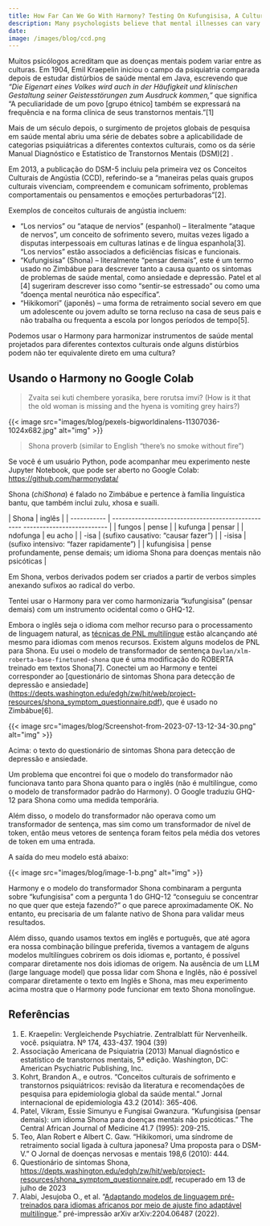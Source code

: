 ```yaml
---
title: How Far Can We Go With Harmony? Testing On Kufungisisa, A Cultural Concept Of Distress From Zimbabwe
description: Many psychologists believe that mental illnesses can vary across cultures. In 1904, Emil Kraepelin initiated the field of comparative psychiatry after studying mental health disorders in Java....
date:
image: /images/blog/ccd.png
---
```


Muitos psicólogos acreditam que as doenças mentais podem variar entre as culturas. Em 1904, Emil Kraepelin iniciou o campo da psiquiatria comparada depois de estudar distúrbios de saúde mental em Java, escrevendo que _“Die Eigenart eines Volkes wird auch in der Häufigkeit und klinischen Gestaltung seiner Geistesstörungen zum Ausdruck kommen,”_ que significa “A peculiaridade de um povo [grupo étnico] também se expressará na frequência e na forma clínica de seus transtornos mentais.”[1]

Mais de um século depois, o surgimento de projetos globais de pesquisa em saúde mental abriu uma série de debates sobre a aplicabilidade de categorias psiquiátricas a diferentes contextos culturais, como os da série Manual Diagnóstico e Estatístico de Transtornos Mentais (DSM)[2] .

Em 2013, a publicação do DSM-5 incluiu pela primeira vez os Conceitos Culturais de Angústia (CCD), referindo-se a “maneiras pelas quais grupos culturais vivenciam, compreendem e comunicam sofrimento, problemas comportamentais ou pensamentos e emoções perturbadoras”[2].

Exemplos de conceitos culturais de angústia incluem:

- “Los nervios” ou “ataque de nervios” (espanhol) – literalmente “ataque de nervos”, um conceito de sofrimento severo, muitas vezes ligado a disputas interpessoais em culturas latinas e de língua espanhola[3]. “Los nervios” estão associados a deficiências físicas e funcionais.
- “Kufungisisa” (Shona) – literalmente “pensar demais”, este é um termo usado no Zimbábue para descrever tanto a causa quanto os sintomas de problemas de saúde mental, como ansiedade e depressão. Patel et al [4] sugeriram descrever isso como “sentir-se estressado” ou como uma “doença mental neurótica não específica”.
- “Hikikomori” (japonês) – uma forma de retraimento social severo em que um adolescente ou jovem adulto se torna recluso na casa de seus pais e não trabalha ou frequenta a escola por longos períodos de tempo[5].

Podemos usar o Harmony para harmonizar instrumentos de saúde mental projetados para diferentes contextos culturais onde alguns distúrbios podem não ter equivalente direto em uma cultura?

## Usando o Harmony no Google Colab

> Zvaita sei kuti chembere yorasika, bere rorutsa imvi? (How is it that the old woman is missing and the hyena is vomiting grey hairs?)

{{< image src="images/blog/pexels-bigworldinalens-11307036-1024x682.jpg" alt="img" >}}


> Shona proverb (similar to English “there’s no smoke without fire”)

Se você é um usuário Python, pode acompanhar meu experimento neste Jupyter Notebook, que pode ser aberto no Google Colab: https://github.com/harmonydata/

Shona (_chiShona_) é falado no Zimbábue e pertence à família linguística bantu, que também inclui zulu, xhosa e suaíli.

| Shona | inglês |
| ----------- | -------------------------------------------------- -------------------------- |
| fungos | pense |
| kufunga | pensar |
| ndofunga | eu acho |
| -isa | (sufixo causativo: “causar fazer”) |
| -isisa | (sufixo intensivo: “fazer rapidamente”) |
| kufungisisa | pense profundamente, pense demais; um idioma Shona para doenças mentais não psicóticas |

Em Shona, verbos derivados podem ser criados a partir de verbos simples anexando sufixos ao radical do verbo.

Tentei usar o Harmony para ver como harmonizaria “kufungisisa” (pensar demais) com um instrumento ocidental como o GHQ-12.

Embora o inglês seja o idioma com melhor recurso para o processamento de linguagem natural, as [técnicas de PNL multilíngue](https://fastdatascience.com/multilingual-natural-language-processing/) estão alcançando até mesmo para idiomas com menos recursos. Existem alguns modelos de PNL para Shona. Eu usei o modelo de transformador de sentença `Davlan/xlm-roberta-base-finetuned-shona` que é uma modificação do ROBERTA treinado em textos Shona[7]. Conectei um ao Harmony e tentei corresponder ao [questionário de sintomas Shona para detecção de depressão e ansiedade] (https://depts.washington.edu/edgh/zw/hit/web/project-resources/shona_symptom_questionnaire.pdf), que é usado no Zimbábue[6].

{{< image src="images/blog/Screenshot-from-2023-07-13-12-34-30.png" alt="img" >}}


Acima: o texto do questionário de sintomas Shona para detecção de depressão e ansiedade.

Um problema que encontrei foi que o modelo do transformador não funcionava tanto para Shona quanto para o inglês (não é multilíngue, como o modelo de transformador padrão do Harmony). O Google traduziu GHQ-12 para Shona como uma medida temporária.

Além disso, o modelo do transformador não operava como um transformador de sentença, mas sim como um transformador de nível de token, então meus vetores de sentença foram feitos pela média dos vetores de token em uma entrada.

A saída do meu modelo está abaixo:

{{< image src="images/blog/image-1-b.png" alt="img" >}}


Harmony e o modelo do transformador Shona combinaram a pergunta sobre “kufungisisa” com a pergunta 1 do GHQ-12 “conseguiu se concentrar no que quer que esteja fazendo?” o que parece aproximadamente OK. No entanto, eu precisaria de um falante nativo de Shona para validar meus resultados.

Além disso, quando usamos textos em inglês e português, que até agora era nossa combinação bilíngue preferida, tivemos a vantagem de alguns modelos multilíngues cobrirem os dois idiomas e, portanto, é possível comparar diretamente nos dois idiomas de origem. Na ausência de um LLM (large language model) que possa lidar com Shona e Inglês, não é possível comparar diretamente o texto em Inglês e Shona, mas meu experimento acima mostra que o Harmony pode funcionar em texto Shona monolíngue.

## Referências

1. E. Kraepelin: Vergleichende Psychiatrie. Zentralblatt für Nervenheilk. você. psiquiatra. Nº 174, 433-437. 1904 (39)
2. Associação Americana de Psiquiatria (2013) Manual diagnóstico e estatístico de transtornos mentais, 5ª edição. Washington, DC: American Psychiatric Publishing, Inc.
3. Kohrt, Brandon A., e outros. “Conceitos culturais de sofrimento e transtornos psiquiátricos: revisão da literatura e recomendações de pesquisa para epidemiologia global da saúde mental.” Jornal internacional de epidemiologia 43.2 (2014): 365-406.
4. Patel, Vikram, Essie Simunyu e Fungisai Gwanzura. “Kufungisisa (pensar demais): um idioma Shona para doenças mentais não psicóticas.” The Central African Journal of Medicine 41.7 (1995): 209-215.
5. Teo, Alan Robert e Albert C. Gaw. “Hikikomori, uma síndrome de retraimento social ligada à cultura japonesa? Uma proposta para o DSM-V.” O Jornal de doenças nervosas e mentais 198,6 (2010): 444.
6. Questionário de sintomas Shona, https://depts.washington.edu/edgh/zw/hit/web/project-resources/shona_symptom_questionnaire.pdf, recuperado em 13 de julho de 2023
7. Alabi, Jesujoba O., et al. “[Adaptando modelos de linguagem pré-treinados para idiomas africanos por meio de ajuste fino adaptável multilíngue](https://arxiv.org/abs/2204.06487).” pré-impressão arXiv arXiv:2204.06487 (2022).
